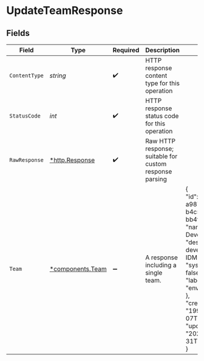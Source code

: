 # UpdateTeamResponse


## Fields

| Field                                                                                                                                                                                                                                                               | Type                                                                                                                                                                                                                                                                | Required                                                                                                                                                                                                                                                            | Description                                                                                                                                                                                                                                                         | Example                                                                                                                                                                                                                                                             |
| ------------------------------------------------------------------------------------------------------------------------------------------------------------------------------------------------------------------------------------------------------------------- | ------------------------------------------------------------------------------------------------------------------------------------------------------------------------------------------------------------------------------------------------------------------- | ------------------------------------------------------------------------------------------------------------------------------------------------------------------------------------------------------------------------------------------------------------------- | ------------------------------------------------------------------------------------------------------------------------------------------------------------------------------------------------------------------------------------------------------------------- | ------------------------------------------------------------------------------------------------------------------------------------------------------------------------------------------------------------------------------------------------------------------- |
| `ContentType`                                                                                                                                                                                                                                                       | *string*                                                                                                                                                                                                                                                            | :heavy_check_mark:                                                                                                                                                                                                                                                  | HTTP response content type for this operation                                                                                                                                                                                                                       |                                                                                                                                                                                                                                                                     |
| `StatusCode`                                                                                                                                                                                                                                                        | *int*                                                                                                                                                                                                                                                               | :heavy_check_mark:                                                                                                                                                                                                                                                  | HTTP response status code for this operation                                                                                                                                                                                                                        |                                                                                                                                                                                                                                                                     |
| `RawResponse`                                                                                                                                                                                                                                                       | [*http.Response](https://pkg.go.dev/net/http#Response)                                                                                                                                                                                                              | :heavy_check_mark:                                                                                                                                                                                                                                                  | Raw HTTP response; suitable for custom response parsing                                                                                                                                                                                                             |                                                                                                                                                                                                                                                                     |
| `Team`                                                                                                                                                                                                                                                              | [*components.Team](../../models/components/team.md)                                                                                                                                                                                                                 | :heavy_minus_sign:                                                                                                                                                                                                                                                  | A response including a single team.                                                                                                                                                                                                                                 | {<br/>"id": "7f9fd312-a987-4628-b4c5-bb4f4fddd5f7",<br/>"name": "IDM - Developers",<br/>"description": "The developers for the IDM API.",<br/>"system_team": false,<br/>"labels": {<br/>"env": "test"<br/>},<br/>"created_at": "1992-02-07T17:46:57.52Z",<br/>"updated_at": "2022-08-31T17:00:00.52Z"<br/>} |